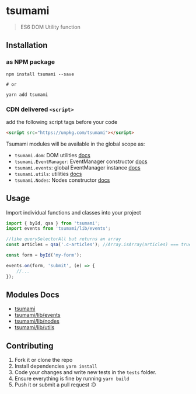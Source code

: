 # tsumami

> ES6 DOM Utility function

## Installation

### as NPM package

```
npm install tsumami --save

# or

yarn add tsumami
```

### CDN delivered `<script>`

add the following script tags before your code
```html
<script src="https://unpkg.com/tsumami"></script>
```

Tsumami modules will be available in the global scope as:

* `tsumami.dom`: DOM utilities [docs](doc/dom.md)
* `tsumami.EventManager`: EventManager constructor [docs](doc/events.md)
* `tsumami.events`: global EventManager instance [docs](doc/events.md#dom-events-handler-singleton)
* `tsumami.utils`: utilities [docs](doc/utils.md)
* `tsumami.Nodes`: Nodes constructor [docs](doc/nodes.md)

## Usage

Import individual functions and classes into your project
 
```js
import { byId, qsa } from 'tsumami';
import events from 'tsumami/lib/events';

//like querySelectorAll but returns an array
const articles = qsa('.c-articles'); //Array.isArray(articles) === true

const form = byId('my-form');

events.on(form, 'submit', (e) => {
    //...
});
```

## Modules Docs

* [tsumami](doc/dom.md)
* [tsumami/lib/events](doc/events.md)
* [tsumami/lib/nodes](doc/nodes.md)
* [tsumami/lib/utils](doc/utils.md)

## Contributing

1. Fork it or clone the repo
1. Install dependencies `yarn install`
1. Code your changes and write new tests in the `tests` folder.
1. Ensure everything is fine by running `yarn build`
1. Push it or submit a pull request :D
